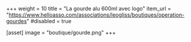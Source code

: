+++
weight = 10
title = "La gourde alu 600ml avec logo"
item_url = "https://www.helloasso.com/associations/leogliss/boutiques/operation-gourdes"
#disabled = true

[asset]
  image = "boutique/gourde.png"
+++

